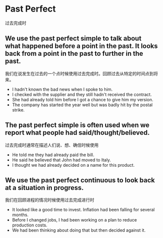 # Past Perfect
过去完成时


## We use the past perfect simple to talk about what happened before a point in the past. It looks back from a point in the past to further in the past.
我们在说发生在过去的一个点时候使用过去完成时。回顾过去从特定的时间点到将来。


* I hadn't known the bad news when I spoke to him.
* I checked with the supplier and they still hadn't received the contract.
* She had already told him before I got a chance to give him my version.
* The company has started the year well but was badly hit by the postal strike.


## The past perfect simple is often used when we report what people had said/thought/believed.
过去完成时通常在描述人们说、想、确信时候使用


* He told me they had already paid the bill.
* He said he believed that John had moved to Italy.
* I thought we had already decided on a name for this product.


## We use the past perfect continuous to look back at a situation in progress.
我们在回顾进程的情况时候使用过去完成进行时


* It looked like a good time to invest. Inflation had been falling for several months.
* Before I changed jobs, I had been working on a plan to reduce production costs.
* We had been thinking about doing that but then decided against it.

